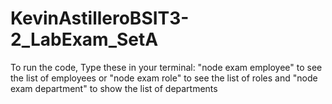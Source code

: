 ﻿# KevinAstilleroBSIT3-2_LabExam_SetA

To run the code, Type these in your terminal:
"node exam employee" to see the list of employees
or "node exam role" to see the list of roles 
and "node exam department" to show the list of departments
